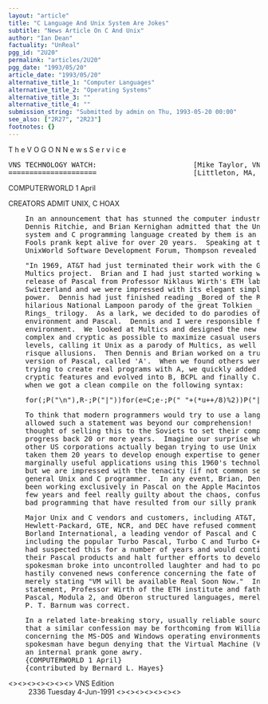 ```yaml
---
layout: "article"
title: "C Language And Unix System Are Jokes"
subtitle: "News Article On C And Unix"
author: "Ian Dean"
factuality: "UnReal"
pgg_id: "2U20"
permalink: "articles/2U20"
pgg_date: "1993/05/20"
article_date: "1993/05/20"
alternative_title_1: "Computer Languages"
alternative_title_2: "Operating Systems"
alternative_title_3: ""
alternative_title_4: ""
submission_string: "Submitted by admin on Thu, 1993-05-20 00:00"
see_also: ["2R27", "2R23"]
footnotes: {}
---
```

<div>
<p>T h e V O G O N N e w s S e r v i c e</p>
<pre>
VNS TECHNOLOGY WATCH:                       [Mike Taylor, VNS Correspondent]
=====================                       [Littleton, MA, USA            ]
</pre>
<p>COMPUTERWORLD 1 April</p>
<p>CREATORS ADMIT UNIX, C HOAX</p>
<pre>
    In an announcement that has stunned the computer industry, Ken Thompson,
    Dennis Ritchie, and Brian Kernighan admitted that the Unix operating
    system and C programming language created by them is an elaborate April
    Fools prank kept alive for over 20 years.  Speaking at the recent
    UnixWorld Software Development Forum, Thompson revealed the following:
</pre>
<pre>
    "In 1969, AT&amp;T had just terminated their work with the GE/Honeywell/AT&amp;T
    Multics project.  Brian and I had just started working with an early
    release of Pascal from Professor Niklaus Wirth's ETH labs in
    Switzerland and we were impressed with its elegant simplicity and
    power.  Dennis had just finished reading _Bored of the Rings_, a
    hilarious National Lampoon parody of the great Tolkien _Lord of the
    Rings_ trilogy.  As a lark, we decided to do parodies of the Multics
    environment and Pascal.  Dennis and I were responsible for the operating
    environment.  We looked at Multics and designed the new system to be as
    complex and cryptic as possible to maximize casual users' frustration
    levels, calling it Unix as a parody of Multics, as well as other more
    risque allusions.  Then Dennis and Brian worked on a truly warped
    version of Pascal, called 'A'.  When we found others were actually
    trying to create real programs with A, we quickly added additional
    cryptic features and evolved into B, BCPL and finally C.  We stopped
    when we got a clean compile on the following syntax:
</pre>
<pre>
    for(;P("\n"),R-;P("|"))for(e=C;e-;P("_"+(*u++/8)%2))P("| "+(*u/4)%2);
</pre>
<pre>
    To think that modern programmers would try to use a language that
    allowed such a statement was beyond our comprehension!  We actually
    thought of selling this to the Soviets to set their computer science
    progress back 20 or more years.  Imagine our surprise when AT&amp;T and
    other US corporations actually began trying to use Unix and C!  It has
    taken them 20 years to develop enough expertise to generate even
    marginally useful applications using this 1960's technological parody,
    but we are impressed with the tenacity (if not common sense) of the
    general Unix and C programmer.  In any event, Brian, Dennis and I have
    been working exclusively in Pascal on the Apple Macintosh for the past
    few years and feel really guilty about the chaos, confusion and truly
    bad programming that have resulted from our silly prank so long ago."
</pre>
<pre>
    Major Unix and C vendors and customers, including AT&amp;T, Microsoft,
    Hewlett-Packard, GTE, NCR, and DEC have refused comment at this time.
    Borland International, a leading vendor of Pascal and C tools,
    including the popular Turbo Pascal, Turbo C and Turbo C++, stated they
    had suspected this for a number of years and would continue to enhance
    their Pascal products and halt further efforts to develop C.  An IBM
    spokesman broke into uncontrolled laughter and had to postpone a
    hastily convened news conference concerning the fate of the RS-6000,
    merely stating "VM will be available Real Soon Now."  In a cryptic
    statement, Professor Wirth of the ETH institute and father of the
    Pascal, Modula 2, and Oberon structured languages, merely stated that
    P. T. Barnum was correct.
</pre>
<pre>
    In a related late-breaking story, usually reliable sources are stating
    that a similar confession may be forthcoming from William Gates
    concerning the MS-DOS and Windows operating environments.  And IBM
    spokesman have begun denying that the Virtual Machine (VM) product is
    an internal prank gone awry.
    {COMPUTERWORLD 1 April}
    {contributed by Bernard L. Hayes}
</pre>
<dl compact>
<dt>&lt;&gt;&lt;&gt;&lt;&gt;&lt;&gt;&lt;&gt;&lt;&gt;&lt;&gt; VNS Edition</dt>
<dd>2336 Tuesday 4-Jun-1991 &lt;&gt;&lt;&gt;&lt;&gt;&lt;&gt;&lt;&gt;&lt;&gt;&lt;&gt;</dd>
</dl>
</div>
